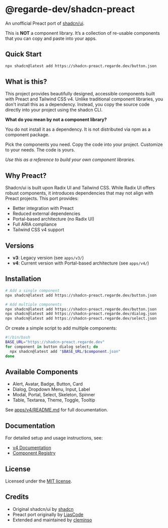 # @regarde-dev/shadcn-preact

An unofficial Preact port of [shadcn/ui](https://ui.shadcn.com/).

This is **NOT** a component library. It’s a collection of re-usable components that you can copy and paste into your apps.

## Quick Start

```bash
npx shadcn@latest add https://shadcn-preact.regarde.dev/button.json
```

## What is this?

This project provides beautifully designed, accessible components built with Preact and Tailwind CSS v4. Unlike traditional component libraries, you don't install this as a dependency. Instead, you copy the source code directly into your project using the shadcn CLI.

**What do you mean by not a component library?**

You do not install it as a dependency. It is not distributed via npm as a component package.

Pick the components you need. Copy the code into your project. Customize to your needs. The code is yours.

_Use this as a reference to build your own component libraries._

## Why Preact?

Shadcn/ui is built upon Radix UI and Tailwind CSS. While Radix UI offers robust components, it introduces dependencies that may not align with Preact projects. This port provides:

- Better integration with Preact
- Reduced external dependencies
- Portal-based architecture (no Radix UI)
- Full ARIA compliance
- Tailwind CSS v4 support

## Versions

- **v3**: Legacy version (see `apps/v3/`)
- **v4**: Current version with Portal-based architecture (see `apps/v4/`)

## Installation

```bash
# Add a single component
npx shadcn@latest add https://shadcn-preact.regarde.dev/button.json

# Add multiple components
npx shadcn@latest add https://shadcn-preact.regarde.dev/button.json
npx shadcn@latest add https://shadcn-preact.regarde.dev/dialog.json
npx shadcn@latest add https://shadcn-preact.regarde.dev/select.json
```

Or create a simple script to add multiple components:

```bash
#!/bin/bash
BASE_URL="https://shadcn-preact.regarde.dev"
for component in button dialog select; do
  npx shadcn@latest add "$BASE_URL/$component.json"
done
```

## Available Components

- Alert, Avatar, Badge, Button, Card
- Dialog, Dropdown Menu, Input, Label
- Modal, Portal, Select, Skeleton, Spinner
- Table, Textarea, Theme, Toggle, Tooltip

See [apps/v4/README.md](apps/v4/README.md) for full documentation.

## Documentation

For detailed setup and usage instructions, see:

- [v4 Documentation](apps/v4/README.md)
- [Component Registry](https://shadcn-preact.regarde.dev)

## License

Licensed under the [MIT license](LICENSE.md).

## Credits

- Original shadcn/ui by [shadcn](https://twitter.com/shadcn)
- Preact port originally by [LiasCode](https://lias-code.pages.dev)
- Extended and maintained by [cleminso](https://cleminso.xyz)
